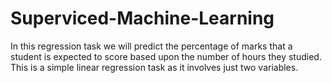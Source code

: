 # Superviced-Machine-Learning
In this regression task we will predict the percentage of marks that a student is expected to score based upon the number of hours they studied. This is a simple linear regression task as it involves just two variables.
